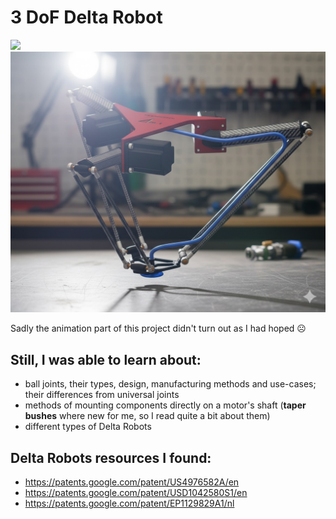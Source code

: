# 3 DoF Delta Robot

<img src="https://github.com/mgrzb451/solidworks-delta_robot0/blob/main/pics/delta_robot1.gif" />
<img src="https://github.com/mgrzb451/solidworks-delta_robot0/blob/main/pics/delta0.jpg" />

Sadly the animation part of this project didn't turn out as I had hoped ☹

## Still, I was able to learn about:
- ball joints, their types, design, manufacturing methods and use-cases; their differences from universal joints
- methods of mounting components directly on a motor's shaft (**taper bushes** where new for me, so I read quite a bit about them)
- different types of Delta Robots

## Delta Robots resources I found:
- https://patents.google.com/patent/US4976582A/en
- https://patents.google.com/patent/USD1042580S1/en
- https://patents.google.com/patent/EP1129829A1/nl
